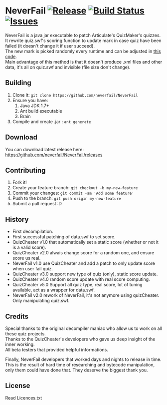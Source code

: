 NeverFail [![Release][release_img]][release_url] [![Build Status][build_status_img]][build_status_url] [![Issues][issues_img]][issues_url]
==========

NeverFail is a java jar executable to patch Articulate's QuizMaker's quizzes.  
It rewrite quiz.swf's scoring function to update mark in case quiz have been failed (it doesn't change it if user succeed).  
The new mark is picked randomly every runtime and can be adjusted in [this code][random_line].  
Main advantage of this method is that it doesn't produce .xml files and other data, it's all on quiz.swf and invisible (file size don't change).

## Building

1. Clone it: `git clone https://github.com/neverfail/NeverFail`
2. Ensure you have:
    1. Java JDK 1.7+
    2. Ant build executable
    3. Brain
3. Compile and create .jar : `ant generate`

## Download

You can download latest release here:  
https://github.com/neverfail/NeverFail/releases
     
## Contributing

1. Fork it!
2. Create your feature branch: `git checkout -b my-new-feature`
3. Commit your changes: `git commit -am 'Add some feature'`
4. Push to the branch: `git push origin my-new-feature`
5. Submit a pull request :D

## History

* First decompilation.
* First successful patching of data.swf to set score.
* QuizCheater v1.0 that automatically set a static score (whether or not it is a valid score).
* QuizCheater v2.0 alwais change score for a random one, and ensure score us real.
* NeverFail v1.0 use QuizCheater and add a patch to only update score when user fail quiz.
* QuizCheater v3.0 support new type of quiz (only), static score update.
* QuizCheater v4.0 random score update with real score computing.
* QuizCheater v5.0 Support all quiz type, real score, lot of tuning available, act as a wrapper for data.swf.
* NeverFail v2.0 rework of NeverFail, it's not anymore using quizCheater. Only manipulating quiz.swf.

## Credits

Special thanks to the original decompiler maniac who allow us to work on all these quiz projects.  
Thanks to the QuizCheater's developers who gave us deep insight of the inner working.  
All beta testers that provided helpful informations.  

Finally, NeverFail developers that worked days and nights to release in time.  
This is the result of hard time of researching and bytecode manipulation,  
only them could have done that. They deserve the biggest thank you.


## License

Read Licences.txt


[release_img]: https://img.shields.io/github/release/neverfail/NeverFail.svg
[release_url]: https://github.com/neverfail/NeverFail/releases/latest
[build_status_img]: https://travis-ci.org/neverfail/NeverFail.svg?branch=master
[build_status_url]: https://travis-ci.org/neverfail/NeverFail
[issues_img]: https://img.shields.io/github/issues/neverfail/NeverFail.svg
[issues_url]: https://github.com/neverfail/NeverFail/issues
[random_line]: src/com/neverfail/NeverFail.java#L40
